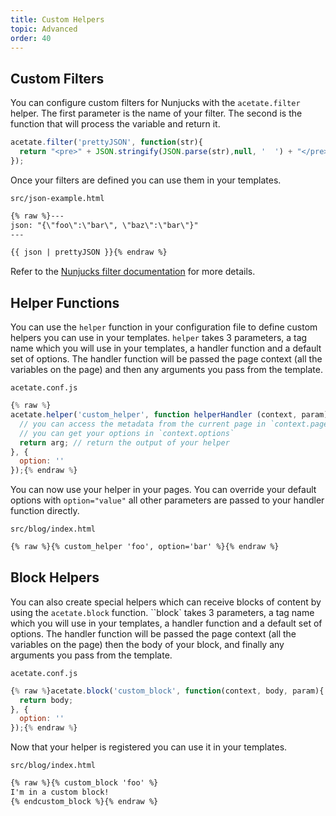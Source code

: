 ```yaml
---
title: Custom Helpers
topic: Advanced
order: 40
---
```


## Custom Filters

You can configure custom filters for Nunjucks with the `acetate.filter` helper. The first parameter is the name of your filter. The second is the function that will process the variable and return it.

```js
acetate.filter('prettyJSON', function(str){
  return "<pre>" + JSON.stringify(JSON.parse(str),null, '  ') + "</pre>";
});
```

Once your filters are defined you can use them in your templates.

<code class="filename">src/json-example.html</code>
```html
{% raw %}---
json: "{\"foo\":\"bar\", \"baz\":\"bar\"}"
---

{{ json | prettyJSON }}{% endraw %}
```

Refer to the [Nunjucks filter documentation](https://mozilla.github.io/nunjucks/templating.html#filters) for more details.

## Helper Functions

You can use the `helper` function in your configuration file to define custom helpers you can use in your templates. `helper` takes 3 parameters, a tag name which you will use in your templates, a handler function and a default set of options. The handler function will be passed the page context (all the variables on the page) and then any arguments you pass from the template.

<code class="filename">acetate.conf.js</code>

```js
{% raw %}
acetate.helper('custom_helper', function helperHandler (context, param){
  // you can access the metadata from the current page in `context.page`
  // you can get your options in `context.options`
  return arg; // return the output of your helper
}, {
  option: ''
});{% endraw %}
```

You can now use your helper in your pages. You can override your default options with `option="value"` all other parameters are passed to your handler function directly.

<code class="filename">src/blog/index.html</code>

```html
{% raw %}{% custom_helper 'foo', option='bar' %}{% endraw %}
```

## Block Helpers

You can also create special helpers which can receive blocks of content by using the `acetate.block` function. ``block` takes 3 parameters, a tag name which you will use in your templates, a handler function and a default set of options. The handler function will be passed the page context (all the variables on the page) then the body of your block, and finally any arguments you pass from the template.

<code class="filename">acetate.conf.js</code>

```js
{% raw %}acetate.block('custom_block', function(context, body, param){
  return body;
}, {
  option: ''
});{% endraw %}
```

Now that your helper is registered you can use it in your templates.

<code class="filename">src/blog/index.html</code>

```html
{% raw %}{% custom_block 'foo' %}
I'm in a custom block!
{% endcustom_block %}{% endraw %}
```
